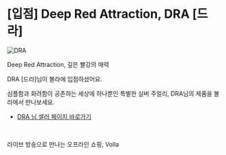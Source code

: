# [입점] Deep Red Attraction, DRA [드라]

![DRA](../../assets/marketing/dist/seller-dra.png)

Deep Red Attraction, 깊은 빨강의 매력

DRA [드라]님이 볼라에 입점하셨어요.

심플함과 화려함이 공존하는 세상에 하나뿐인 특별한 실버 주얼리, DRA님의 제품을 볼라에서 만나보세요.

- [DRA 님 셀러 페이지 바로가기](volla://deeplink/seller/8)

<br>

라이브 방송으로 만나는 오프라인 쇼핑, Volla
